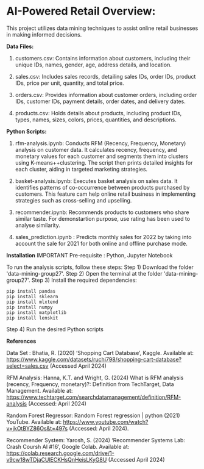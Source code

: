 # **AI-Powered Retail Overview:**
This project utilizes data mining techniques to assist online retail businesses in making informed decisions.

**Data Files:**
1) customers.csv: Contains information about customers, including their unique IDs, names, gender, age, address details, and location.

2) sales.csv: Includes sales records, detailing sales IDs, order IDs, product IDs, price per unit, quantity, and total price.

3) orders.csv: Provides information about customer orders, including order IDs, customer IDs, payment details, order dates, and delivery dates.

4) products.csv: Holds details about products, including product IDs, types, names, sizes, colors, prices, quantities, and descriptions.

**Python Scripts:**
1) rfm-analysis.ipynb: Conducts RFM (Recency, Frequency, Monetary) analysis on customer data. It calculates recency, frequency, and monetary values for each customer and segments them into clusters using K-means++clustering. The script then prints detailed insights for each cluster, aiding in targeted marketing strategies.

2) basket-analysis.ipynb: Executes basket analysis on sales data. It identifies patterns of co-occurrence between products purchased by customers. This feature cam help online retail business in implementing strategies such as cross-selling and upselling.

3) recommender.ipynb: Recommends products to customers who share similar taste. For demonstartion purpose, use rating has been used to analyse similarity.

4) sales_prediction.ipynb : Predicts monthly sales for 2022 by taking into account the sale for 2021 for both online and offline purchase mode.

**Installation**
IMPORTANT Pre-requisite : Python, Jupyter Notebook

To run the analysis scripts, follow these steps:
Step 1) Download the folder 'data-mining-group27'.
Step 2) Open the terminal at the folder 'data-mining-group27'.
Step 3) Install the required dependencies:
```console
pip install pandas
pip install sklearn
pip install mlxtend
pip install numpy
pip install matplotlib
pip install lenskit
```
Step 4) Run the desired Python scripts

**References**

Data Set : Bhatia, R. (2020) ‘Shopping Cart Database’, Kaggle. Available at:  https://www.kaggle.com/datasets/ruchi798/shopping-cart-database?select=sales.csv (Accessed April 2024)

RFM Analysis: Hanna, K.T. and Wright, G. (2024) What is RFM analysis (recency, Frequency, monetary)?: Definition from TechTarget, Data Management. Available at: https://www.techtarget.com/searchdatamanagement/definition/RFM-analysis (Accessed: April 2024)

Random Forest Regressor: Random Forest regression | python (2021) YouTube. Available at: https://www.youtube.com/watch?v=jkOtBYZ86Os&t=497s (Accessed: April 2024).

Recommender System: Yarosh, S. (2024) ‘Recommender Systems Lab: Crash Coursh AI #16’, Google Colab. Available at: https://colab.research.google.com/drive/1-v9cw18wTDjaCUlECKHsQnHeisLKyG8U (Accessed April 2024)